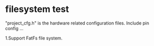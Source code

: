 filesystem test
=====
"project_cfg.h" is the hardware related configuration files. Include pin config ...

1.Support FatFs file system.